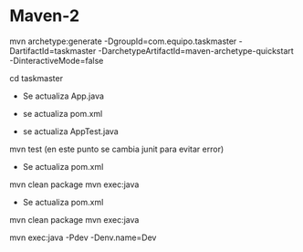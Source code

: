 # Maven-2

mvn archetype:generate -DgroupId=com.equipo.taskmaster -DartifactId=taskmaster
-DarchetypeArtifactId=maven-archetype-quickstart -DinteractiveMode=false

cd taskmaster

- Se actualiza App.java

- se actualiza pom.xml

- se actualiza AppTest.java 


mvn test (en este punto se cambia junit para evitar error)

- Se actualiza pom.xml

mvn clean package
mvn exec:java

- Se actualiza pom.xml

mvn clean package
mvn exec:java


mvn exec:java -Pdev -Denv.name=Dev
